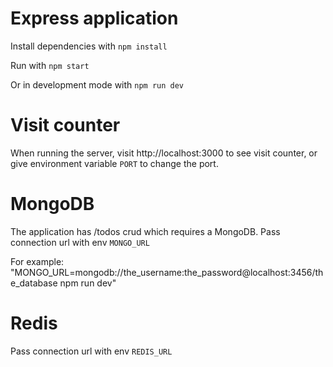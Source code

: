 # Express application

Install dependencies with `npm install`

Run with `npm start`

Or in development mode with `npm run dev`

# Visit counter

When running the server, visit http://localhost:3000 to see visit counter, or give environment variable `PORT` to change the port.

# MongoDB

The application has /todos crud which requires a MongoDB. Pass connection url with env `MONGO_URL`

For example: "MONGO_URL=mongodb://the_username:the_password@localhost:3456/the_database npm run dev"

# Redis

Pass connection url with env `REDIS_URL`
